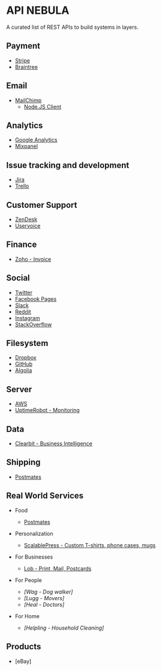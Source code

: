 # API NEBULA

A curated list of REST APIs to build systems in layers.

## Payment

* [Stripe](https://stripe.com/docs/api)
* [Braintree](https://developers.braintreepayments.com/)
## Email

* [MailChimp](http://kb.mailchimp.com/api/)
	* [Node.JS Client](https://github.com/gomfunkel/node-mailchimp)

## Analytics
	
* [Google Analytics](https://developers.google.com/analytics/)
* [Mixpanel](https://mixpanel.com/help/reference/http)

## Issue tracking and development

* [Jira](https://docs.atlassian.com/jira/REST/latest/)
* [Trello](https://trello.com/docs/)

## Customer Support

* [ZenDesk](https://developer.zendesk.com/rest_api/docs/core/introduction)
* [Uservoice](https://developer.uservoice.com/docs/api/reference/)

## Finance

* [Zoho - Invoice](https://www.zoho.com/invoice/api/v3/)

## Social

* [Twitter](https://dev.twitter.com/rest/public)
* [Facebook Pages](https://developers.facebook.com/docs/graph-api)
* [Slack](https://api.slack.com/web)
* [Reddit](https://www.reddit.com/dev/api)
* [Instagram](https://instagram.com/developer/)
* [StackOverflow](https://api.stackexchange.com/docs)

## Filesystem

* [Dropbox](https://www.dropbox.com/developers/core/docs)
* [GitHub](https://developer.github.com/)
* [Algolia](https://www.algolia.com/doc/rest)

## Server

* [AWS](http://docs.aws.amazon.com/AmazonS3/latest/API/APIRest.html)
* [UptimeRobot - Monitoring](https://uptimerobot.com/api)

## Data
* [Clearbit - Business Intelligence](https://clearbit.com/docs)

## Shipping

* [Postmates](https://postmates.com/developer/docs)

## Real World Services
	
* Food
	* [Postmates](https://postmates.com/developer/docs)

* Personalization
	* [ScalablePress - Custom T-shirts, phone cases, mugs](https://scalablepress.com/docs/)

* For Businesses
	* [Lob - Print, Mail, Postcards](https://lob.com/docs)

* For People
	* _[Wag - Dog walker]_
	* _[Lugg - Movers]_
	* _[Heal - Doctors]_

* For Home
	* _[Helpling - Household Cleaning]_

## Products

* [eBay]